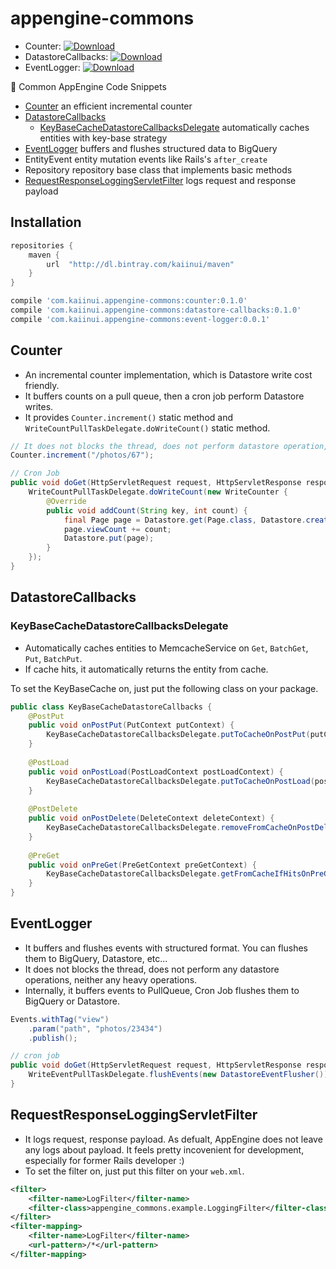 # appengine-commons

- Counter: [ ![Download](https://api.bintray.com/packages/kaiinui/maven/appengine-commons.counter/images/download.svg) ](https://bintray.com/kaiinui/maven/appengine-commons.counter/_latestVersion)
- DatastoreCallbacks: [ ![Download](https://api.bintray.com/packages/kaiinui/maven/appengine-commons.datastore-callbacks/images/download.svg) ](https://bintray.com/kaiinui/maven/appengine-commons.datastore-callbacks/_latestVersion)
- EventLogger: [ ![Download](https://api.bintray.com/packages/kaiinui/maven/appengine-commons.event-logger/images/download.svg) ](https://bintray.com/kaiinui/maven/appengine-commons.event-logger/_latestVersion)


🍣 Common AppEngine Code Snippets

- [Counter](https://github.com/kaiinui/appengine-commons#counter) an efficient incremental counter
- [DatastoreCallbacks](https://github.com/kaiinui/appengine-commons#datastorecallbacks)
  - [KeyBaseCacheDatastoreCallbacksDelegate](https://github.com/kaiinui/appengine-commons#keybasecachedatastorecallbacksdelegate) automatically caches entities with key-base strategy
- [EventLogger](https://github.com/kaiinui/appengine-commons#eventlogger) buffers and flushes structured data to BigQuery
- EntityEvent entity mutation events like Rails's `after_create`
- Repository repository base class that implements basic methods
- [RequestResponseLoggingServletFilter](https://github.com/kaiinui/appengine-commons#requestresponseloggingservletfilter) logs request and response payload

## Installation

```groovy
repositories {
    maven {
        url  "http://dl.bintray.com/kaiinui/maven"
    }
}

compile 'com.kaiinui.appengine-commons:counter:0.1.0'
compile 'com.kaiinui.appengine-commons:datastore-callbacks:0.1.0'
compile 'com.kaiinui.appengine-commons:event-logger:0.0.1'
```

## Counter

* An incremental counter implementation, which is Datastore write cost friendly.
* It buffers counts on a pull queue, then a cron job perform Datastore writes.
* It provides `Counter.increment()` static method and `WriteCountPullTaskDelegate.doWriteCount()` static method.

```java
// It does not blocks the thread, does not perform datastore operation, either any heavy operations.
Counter.increment("/photos/67");
```

```java
// Cron Job
public void doGet(HttpServletRequest request, HttpServletResponse response) {
    WriteCountPullTaskDelegate.doWriteCount(new WriteCounter {
        @Override
        public void addCount(String key, int count) {
            final Page page = Datastore.get(Page.class, Datastore.createKey(Page.class, key));
            page.viewCount += count;
            Datastore.put(page);
        }
    });
}
```

## DatastoreCallbacks

### KeyBaseCacheDatastoreCallbacksDelegate

* Automatically caches entities to MemcacheService on `Get`, `BatchGet`, `Put`, `BatchPut`.
* If cache hits, it automatically returns the entity from cache.

To set the KeyBaseCache on, just put the following class on your package.

```java
public class KeyBaseCacheDatastoreCallbacks {
    @PostPut
    public void onPostPut(PutContext putContext) {
        KeyBaseCacheDatastoreCallbacksDelegate.putToCacheOnPostPut(putContext);
    }
    
    @PostLoad
    public void onPostLoad(PostLoadContext postLoadContext) {
        KeyBaseCacheDatastoreCallbacksDelegate.putToCacheOnPostLoad(postLoadContext);
    }
    
    @PostDelete
    public void onPostDelete(DeleteContext deleteContext) {
        KeyBaseCacheDatastoreCallbacksDelegate.removeFromCacheOnPostDelete(deleteContext);
    }
    
    @PreGet
    public void onPreGet(PreGetContext preGetContext) {
        KeyBaseCacheDatastoreCallbacksDelegate.getFromCacheIfHitsOnPreGet(preGetContext);
    }
}
```

## EventLogger

* It buffers and flushes events with structured format. You can flushes them to BigQuery, Datastore, etc...
* It does not blocks the thread, does not perform any datastore operations, neither any heavy operations.
* Internally, it buffers events to PullQueue, Cron Job flushes them to BigQuery or Datastore.

```java
Events.withTag("view")
    .param("path", "photos/23434")
    .publish();
```

```java
// cron job
public void doGet(HttpServletRequest request, HttpServletResponse response) {
    WriteEventPullTaskDelegate.flushEvents(new DatastoreEventFlusher());
}
```

## RequestResponseLoggingServletFilter

* It logs request, response payload. As defualt, AppEngine does not leave any logs about payload. It feels pretty incovenient for development, especially for former Rails developer :)
* To set the filter on, just put this filter on your `web.xml`.

```xml
<filter>
    <filter-name>LogFilter</filter-name>
    <filter-class>appengine_commons.example.LoggingFilter</filter-class>
</filter>
<filter-mapping>
    <filter-name>LogFilter</filter-name>
    <url-pattern>/*</url-pattern>
</filter-mapping>
```
